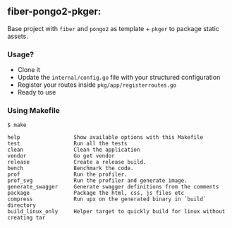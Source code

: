 fiber-pongo2-pkger:
---

Base project with `fiber` and `pongo2` as template + `pkger` to package static assets. 

### Usage?
- Clone it
- Update the `internal/config.go` file with your structured configuration
- Register your routes inside `pkg/app/registerroutes.go` 
- Ready to use

### Using Makefile
```
$ make

help                 Show available options with this Makefile
test                 Run all the tests
clean                Clean the application
vendor               Go get vendor
release              Create a release build.
bench                Benchmark the code.
prof                 Run the profiler.
prof_svg             Run the profiler and generate image.
generate_swagger     Generate swagger definitions from the comments
package              Package the html, css, js files etc
compress             Run upx on the generated binary in `build` directory
build_linux_only     Helper target to quickly build for linux without creating tar
```